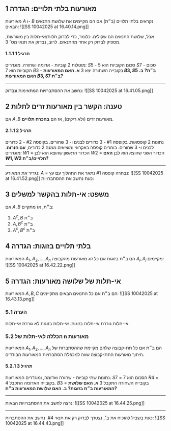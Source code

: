 ```table-of-contents
```
## 1 מאורעות בלתי תלויים: הגדרה
מאורעות $A$ ו- $B$ נקראים בלתי תלויים (ב״ת) אם הם מקיימים את שלושת התנאים הבאים:
![[SS 10042025 at 16.40.14.png]]

אבל, שלושת התנאים הם שקולים.
כלומר, כדי לבדוק תלות/אי-תלות בין מאורעות, מספיק לבדוק רק אחד מהתנאים.
לרוב, נבדוק את תנאי מס׳ 3.
#### 1.1.1 תרגיל 1
מוטלות 2 קוביות - אדומה ושחורה. מוגדרים:
$S5$ - סכום הקוביות הוא 5
$S7$ - סכום הקוביות הוא 7
$B3$ - בקובייה השחורה יצא 3
**א. האם המאורעות $B3, S5$ ב״ת?**
**ב. האם המאורעות $B3, S7$ ב״ת?**
___
נחשב את ההסתברויות המתאימות ונבדוק:
![[SS 10042025 at 16.41.05.png]]
## 2 טענה: הקשר בין מאורעות זרים לתלות
אם $A, B$ מאורעות זרים (ולא ריקים), אז הם **בהכרח תלויים**.
#### 2.1.1 תרגיל 2
נתונות 2 קופסאות.
בקופסה #1 - 3 כדורים לבנים ו- 3 שחורים.
בקופסה #2 - 2 כדורים לבנים ו- 3 שחורים.
בוחרים קופסה באקראי ומוציאים ממנה 2 כדורים, **עם חזרות**.
מוגדרים:
$W1$ = הכדור הראשון שהוצא הוא לבן
$W2$ = הכדור השני שהוצא הוא לבן
**האם $W1, W2$ תלויים/ב״ת?**
___
נגדיר את המאורע:
$A$ = נבחרה קופסה #1
נתאר את התהליך עם עץ:
![[SS 10042025 at 16.41.52.png]]
כעת נחשב את ההסתברויות:

## 3 משפט: אי-תלות בהקשר למשלים
אם $A, B$ ב״ת, אז מתקיים:
1. $A^c, B$ ב״ת
2. $A, B^c$ ב״ת
3. $A^c, B^c$ ב״ת
## 4 בלתי תלויים בזוגות: הגדרה
המאורעות $A_1, A_2, ..., A_n$ הם ב״ת בזוגות אם כל זוג מאורעות מהקבוצה $A_i, A_j$ מקיימים:
![[SS 10042025 at 16.42.22.png]]
## 5 אי-תלות של שלושה מאורעות: הגדרה
המאורעות $A, B, C$ הם ב״ת אם כל התנאים הבאים מתקיימים:
![[SS 10042025 at 16.43.13.png]]
### 5.1 הערה
אי-תלות גוררת אי-תלות בזוגות.
אי-תלות בזוגות לא גוררת אי-תלות.
### 5.2 הכללה לאי-תלות של n מאורעות
המאורעות $A_1, A_2, ..., A_n$ הם ב״ת אם כל תת-קבוצה שלהם מקיימת שההסתברות של חיתוך מאורעות התת-קבוצה שווה למכפלת הסתברויות המאורעות הבודדים.
#### 5.2.1 תרגיל 3
נתונות שתי קוביות - שחורה ואדומה, ומוגדרים המאורעות:
$S7$ = הסכום הוא 7
$R4$ = בקובייה האדומה התקבל 4.
$B3$ = בקובייה השחורה התקבל 3
**א. האם שלושת המאורעות ב״ת בזוגות?**
**ב. האם שלושת המאורעות ב״ת?**
___
נרצה לחשב את ההסתברויות הבאות:
![[SS 10042025 at 16.44.25.png]]
___
כעת בשביל להוכיח את ב׳, נצטרך לבדוק רק את תנאי #4. נחשב את ההסתברות:
![[SS 10042025 at 16.44.43.png]]